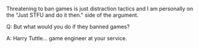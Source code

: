 Threatening to ban games is just distraction tactics and I am personally on the "Just STFU and do it then." side of the argument.

Q: But what would you do if they banned games?

A: Harry Tuttle...  game engineer at your service. 